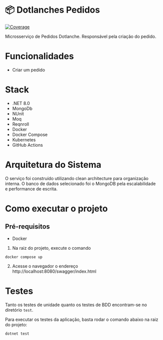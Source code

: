 # 📦 Dotlanches Pedidos

[![Coverage](https://sonarcloud.io/api/project_badges/measure?project=98Lanches_dotlanche-pedido&metric=coverage)](https://sonarcloud.io/summary/new_code?id=98Lanches_dotlanche-pedido)

Microsserviço de Pedidos Dotlanche. Responsável pela criação do pedido.

# Funcionalidades
- Criar um pedido

# Stack
- .NET 8.0
- MongoDb
- NUnit
- Moq
- Reqnroll
- Docker
- Docker Compose
- Kubernetes
- GitHub Actions

# Arquitetura do Sistema
O serviço foi construído utilizando clean architecture para organização interna. O banco de dados selecionado foi o MongoDB pela escalabilidade e performance de escrita.

# Como executar o projeto

## Pré-requisitos
- Docker

1. Na raiz do projeto, execute o comando
```
docker compose up
```
2. Acesse o navegador o endereço http://localhost:8080/swagger/index.html

# Testes
Tanto os testes de unidade quanto os testes de BDD encontram-se no diretório `test`.

Para executar os testes da aplicação, basta rodar o comando abaixo na raiz do projeto:
```
dotnet test
```